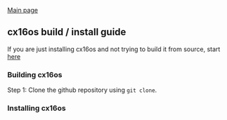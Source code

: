[Main page](README.md)

## cx16os build / install guide

If you are just installing cx16os and not trying to build it from source, start [here](#installing-cx16os)

### Building cx16os

Step 1: Clone the github repository using `git clone`.


### Installing cx16os
